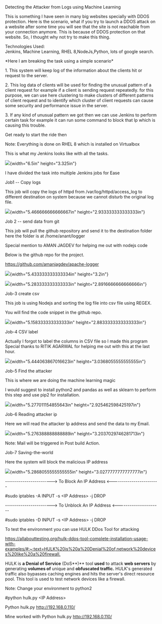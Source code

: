 Detecting the Attacker from Logs using Machine Learning

This is something I have seen in many big websites specially with DDOS
protection. Here is the scenario, what if you try to launch a DDOS
attack on a website after some time you will see that the site is not
reachable from your connection anymore. This is because of DDOS
protection on that website. So, I thought why not try to make this
thing.

Technologies Used:\
Jenkins, Machine Learning, RHEL 8,NodeJs,Python, lots of google search.

\*Here I am breaking the task using a simple scenario\*

1\. This system will keep log of the information about the clients hit or
request to the server.

2\. This log data of clients will be used for finding the unusual pattern
of a client request for example if a client is sending request
repeatedly. for this purpose, we can use here clustering to make
clusters of different patterns of client request and to identify which
cluster of client requests can cause some security and performance issue
in the server.

3\. If any kind of unusual pattern we got then we can use Jenkins to
perform certain task for example it can run some command to block that
Ip which is causing this trouble.

Get ready to start the ride then

Note: Everything is done on RHEL 8 which is installed on Virtualbox

This is what my Jenkins looks like with all the tasks.

![](./myMediaFolder/media/image1.png){width="6.5in" height="3.325in"}

I have divided the task into multiple Jenkins jobs for Ease

Job1 -- Copy logs

This job will copy the logs of httpd from /var/log/httpd/access\_log to
different destination on system because we cannot disturb the original
log file.

![](./myMediaFolder/media/image2.png){width="5.466666666666667in"
height="2.933333333333333in"}

Job 2 -- send data from git

This job will pull the github repository and send it to the destination
folder here the folder is at /home/anant/logger

Special mention to AMAN JAGDEV for helping me out with nodejs code

Below is the github repo for the project.

<https://github.com/amanjagdev/apache-logger>

![](./myMediaFolder/media/image3.png){width="5.433333333333334in"
height="3.2in"}

![](./myMediaFolder/media/image4.png){width="5.283333333333333in"
height="2.8916666666666666in"}

Job-3 create csv

This job is using Nodejs and sorting the log file into csv file using
REGEX.

You will find the code snippet in the github repo.

![](./myMediaFolder/media/image5.png){width="5.158333333333333in"
height="2.8833333333333333in"}

Job-4 CSV label

Actually I forgot to label the columns in CSV file so I made this
program Special thanks to RITIK AGARWAL for helping me out with this at
the last hour.

![](./myMediaFolder/media/image6.png){width="5.444063867016623in"
height="3.0368055555555555in"}

Job-5 Find the attacker

This is where we are doing the machine learning magic

I would suggest to install python2 and pandas as well as sklearn to
perform this step and use pip2 for installation.

![](./myMediaFolder/media/image7.png){width="5.277011154855643in"
height="2.925462598425197in"}

Job-6 Reading attacker ip

Here we will read the attacker Ip address and send the data to my Email.

![](./myMediaFolder/media/image8.png){width="5.276388888888889in"
height="3.2037029746281713in"}

Note: Mail will be triggered in Post build Action.

Job-7 Saving-the-world

Here the system will block the malicious IP address

![](./myMediaFolder/media/image9.png){width="5.2868055555555555in"
height="3.0277777777777777in"}

\-\-\-\-\-\-\-\-\-\-\-\-\-\-\-\-\-\-\-\-\-\-\--\> To Block An IP Address
\<\-\-\-\-\-\-\-\-\-\-\-\-\-\-\-\-\-\-\-\-\-\-\--

\#sudo iptables -A INPUT -s \<IP Address\> -j DROP

\-\-\-\-\-\-\-\-\-\-\-\-\-\-\-\-\-\-\-\-\-\-\--\> To Unblock An IP
Address \<\-\-\-\-\-\-\-\-\-\-\-\-\-\-\-\-\-\-\-\-\--

\#sudo iptables -D INPUT -s \<IP Address\> -j DROP

To test the environment you can use HULK DDos Tool for attacking

<https://allabouttesting.org/hulk-ddos-tool-complete-installation-usage-with-examples/#:~:text=HULK%20is%20a%20Denial%20of,network%20devices%20like%20a%20firewall.>

HULK is **a Denial of Service** (DoS**)** tool **used** to attack **web
servers** by generating **volumes of** unique and **obfuscated
traffic.** HULK\'s generated traffic also bypasses caching engines and
hits the server\'s direct resource pool. This tool is used to test
network devices like a firewall.

Note: Change your environment to python2

\#python hulk.py \<IP Address\>

Python hulk.py <http://192.168.0.110/>

Mine worked with Python hulk.py http://192.168.0.110/

